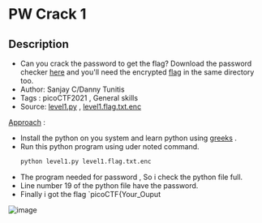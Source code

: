 # PW Crack 1

## Description
- Can you crack the password to get the flag? Download the password checker [here](./level1.py) and you'll need the encrypted [flag](./level1.flag.txt.enc) in the same directory too.
- Author: Sanjay C/Danny Tunitis
- Tags  : picoCTF2021 , General skills
- Source: [level1.py](level1.py) , [level1.flag.txt.enc](./level1.flag.txt.enc)

<ins>Approach</ins> :
- Install the python on you system and learn python using [greeks](https://www.geeksforgeeks.org/python-programming-language/) .
- Run this python program using uder noted command.
   ```python
   python level1.py level1.flag.txt.enc
   ```
- The program needed for password , So i check the python file full.
- Line number 19 of the python file have the password.
- Finally i got the flag `picoCTF{Your_Ouput

![image](https://user-images.githubusercontent.com/76644058/207778132-9afde321-7004-4dcb-8fa2-218ff3db0dd9.png)

